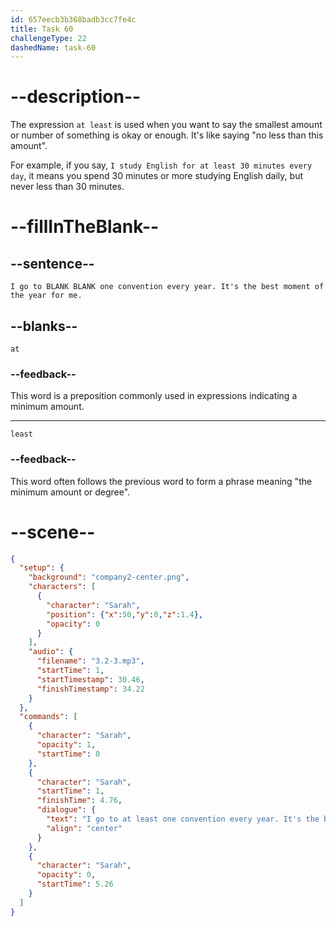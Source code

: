 ```yaml
---
id: 657eecb3b368badb3cc7fe4c
title: Task 60
challengeType: 22
dashedName: task-60
---
```


<!-- (Audio) Sarah: I go to at least one convention every year. It's the best moment of the year for me. -->

# --description--

The expression `at least` is used when you want to say the smallest amount or number of something is okay or enough. It's like saying "no less than this amount".

For example, if you say, `I study English for at least 30 minutes every day`, it means you spend 30 minutes or more studying English daily, but never less than 30 minutes.

# --fillInTheBlank--

## --sentence--

`I go to BLANK BLANK one convention every year. It's the best moment of the year for me.`

## --blanks--

`at`

### --feedback--

This word is a preposition commonly used in expressions indicating a minimum amount.

---

`least`

### --feedback--

This word often follows the previous word to form a phrase meaning "the minimum amount or degree".

# --scene--

```json
{
  "setup": {
    "background": "company2-center.png",
    "characters": [
      {
        "character": "Sarah",
        "position": {"x":50,"y":0,"z":1.4},
        "opacity": 0
      }
    ],
    "audio": {
      "filename": "3.2-3.mp3",
      "startTime": 1,
      "startTimestamp": 30.46,
      "finishTimestamp": 34.22
    }
  },
  "commands": [
    {
      "character": "Sarah",
      "opacity": 1,
      "startTime": 0
    },
    {
      "character": "Sarah",
      "startTime": 1,
      "finishTime": 4.76,
      "dialogue": {
        "text": "I go to at least one convention every year. It's the best moment of the year for me.",
        "align": "center"
      }
    },
    {
      "character": "Sarah",
      "opacity": 0,
      "startTime": 5.26
    }
  ]
}
```
